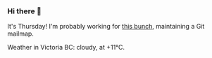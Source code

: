 ### Hi there :wave:

It's Thursday! I'm probably working for [this bunch](https://github.com/kohofinancial), maintaining a Git mailmap.

Weather in Victoria BC: cloudy, at +11°C.
